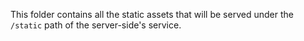 This folder contains all the static assets that will be served under the `/static` path of the server-side's service.
